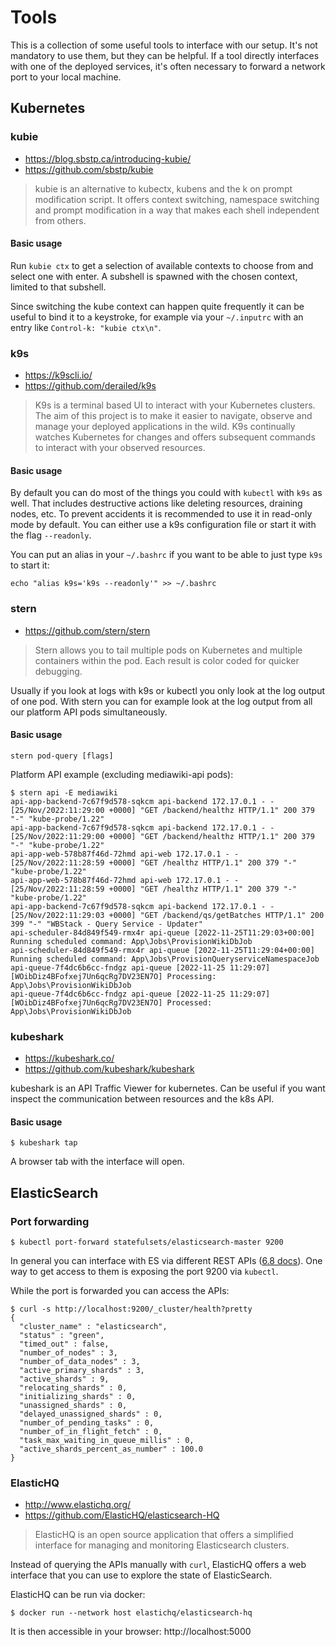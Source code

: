 # Tools

This is a collection of some useful tools to interface with our setup. It's not mandatory to use them, but they can be helpful.
If a tool directly interfaces with one of the deployed services, it's often necessary to forward a network port to your local machine.  

## Kubernetes
### kubie
- https://blog.sbstp.ca/introducing-kubie/
- https://github.com/sbstp/kubie

> kubie is an alternative to kubectx, kubens and the k on prompt modification script. It offers context switching, namespace switching and prompt modification in a way that makes each shell independent from others.

#### Basic usage
Run `kubie ctx` to get a selection of available contexts to choose from and select one with enter. A subshell is spawned with the chosen context, limited to that subshell.

Since switching the kube context can happen quite frequently it can be useful to bind it to a keystroke, for example via your `~/.inputrc` with an entry like `Control-k: "kubie ctx\n"`.

### k9s
- https://k9scli.io/
- https://github.com/derailed/k9s

> K9s is a terminal based UI to interact with your Kubernetes clusters. The aim of this project is to make it easier to navigate, observe and manage your deployed applications in the wild. K9s continually watches Kubernetes for changes and offers subsequent commands to interact with your observed resources.

#### Basic usage
By default you can do most of the things you could with `kubectl` with `k9s` as well. That includes destructive actions like deleting resources, draining nodes, etc. To prevent accidents it is recommended to use it in read-only mode by default. You can either use a k9s configuration file or start it with the flag `--readonly`.

You can put an alias in your `~/.bashrc` if you want to be able to just type `k9s` to start it:

```
echo "alias k9s='k9s --readonly'" >> ~/.bashrc
```

### stern
- https://github.com/stern/stern
> Stern allows you to tail multiple pods on Kubernetes and multiple containers within the pod. Each result is color coded for quicker debugging.

Usually if you look at logs with k9s or kubectl you only look at the log output of one pod. With stern you can for example look at the log output from all our platform API pods simultaneously.

#### Basic usage

```
stern pod-query [flags]
```

Platform API example (excluding mediawiki-api pods):
```
$ stern api -E mediawiki
api-app-backend-7c67f9d578-sqkcm api-backend 172.17.0.1 - - [25/Nov/2022:11:29:00 +0000] "GET /backend/healthz HTTP/1.1" 200 379 "-" "kube-probe/1.22"
api-app-backend-7c67f9d578-sqkcm api-backend 172.17.0.1 - - [25/Nov/2022:11:29:00 +0000] "GET /backend/healthz HTTP/1.1" 200 379 "-" "kube-probe/1.22"
api-app-web-578b87f46d-72hmd api-web 172.17.0.1 - - [25/Nov/2022:11:28:59 +0000] "GET /healthz HTTP/1.1" 200 379 "-" "kube-probe/1.22"
api-app-web-578b87f46d-72hmd api-web 172.17.0.1 - - [25/Nov/2022:11:28:59 +0000] "GET /healthz HTTP/1.1" 200 379 "-" "kube-probe/1.22"
api-app-backend-7c67f9d578-sqkcm api-backend 172.17.0.1 - - [25/Nov/2022:11:29:03 +0000] "GET /backend/qs/getBatches HTTP/1.1" 200 399 "-" "WBStack - Query Service - Updater"
api-scheduler-84d849f549-rmx4r api-queue [2022-11-25T11:29:03+00:00] Running scheduled command: App\Jobs\ProvisionWikiDbJob
api-scheduler-84d849f549-rmx4r api-queue [2022-11-25T11:29:04+00:00] Running scheduled command: App\Jobs\ProvisionQueryserviceNamespaceJob
api-queue-7f4dc6b6cc-fndgz api-queue [2022-11-25 11:29:07][WOibDiz4BFofxej7Un6qcRg7DV23EN7O] Processing: App\Jobs\ProvisionWikiDbJob
api-queue-7f4dc6b6cc-fndgz api-queue [2022-11-25 11:29:07][WOibDiz4BFofxej7Un6qcRg7DV23EN7O] Processed:  App\Jobs\ProvisionWikiDbJob
```

### kubeshark
- https://kubeshark.co/
- https://github.com/kubeshark/kubeshark

kubeshark is an API Traffic Viewer for kubernetes. Can be useful if you want inspect the communication between resources and the k8s API.

#### Basic usage

```
$ kubeshark tap
```

A browser tab with the interface will open.

## ElasticSearch
### Port forwarding
```
$ kubectl port-forward statefulsets/elasticsearch-master 9200
```

In general you can interface with ES via different REST APIs ([6.8 docs](https://www.elastic.co/guide/en/elasticsearch/reference/6.8/index.html)). One way to get access to them is exposing the port 9200 via `kubectl`.

While the port is forwarded you can access the APIs:
```
$ curl -s http://localhost:9200/_cluster/health?pretty
{
  "cluster_name" : "elasticsearch",
  "status" : "green",
  "timed_out" : false,
  "number_of_nodes" : 3,
  "number_of_data_nodes" : 3,
  "active_primary_shards" : 3,
  "active_shards" : 9,
  "relocating_shards" : 0,
  "initializing_shards" : 0,
  "unassigned_shards" : 0,
  "delayed_unassigned_shards" : 0,
  "number_of_pending_tasks" : 0,
  "number_of_in_flight_fetch" : 0,
  "task_max_waiting_in_queue_millis" : 0,
  "active_shards_percent_as_number" : 100.0
}
```

### ElasticHQ
* http://www.elastichq.org/
* https://github.com/ElasticHQ/elasticsearch-HQ

> ElasticHQ is an open source application that offers a simplified interface for managing and monitoring Elasticsearch clusters.

Instead of querying the APIs manually with `curl`, ElasticHQ offers a web interface that you can use to explore the state of ElasticSearch.

ElasticHQ can be run via docker:
```
$ docker run --network host elastichq/elasticsearch-hq
```

It is then accessible in your browser: http://localhost:5000
